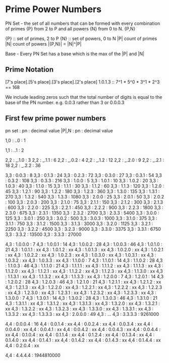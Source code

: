 # Prime Power Numbers

PN Set - the set of all numbers that can be formed with every combination of
primes {P} from 2 to P and all powers {N} from 0 to N. {P,N}

{P} :: set of primes, 2 to P
{N} :: set of powers, 0 to N
|P| count of primes
|N| count of powers
|{P,N}| = |N|^|P|

Base - Every PN Set has a base which is the max of the |P| and |N|


## Prime Notation

[7's place].[5's place].[3's place].[2's place]
1.0.1.3 :: 7^1 * 5^0 * 3^1 * 2^3 == 168

We include leading zeros such that the total number of digits is equal to the
base of the PN number. e.g. 0.0.3 rather than 3 or 0.0.0.3


## First few prime power numbers

pn set : pn : decimal value
|P|,N  : pn : decimal value

1,0 : _._.0 : 1

1,1 : _._.1 : 2

2,2 : _.1.0 : 3
2,2 : _.1.1 : 6
2,2 : _.0.2 : 4
2,2 : _.1.2 : 12
2,2 : _.2.0 : 9
2,2 : _.2.1 : 18
2,2 : _.2.2 : 36

3,3 : 0.0.3 : 8
3,3 : 0.1.3 : 24
3,3 : 0.2.3 : 72
3,3 : 0.3.0 : 27
3,3 : 0.3.1 : 54
3,3 : 0.3.2 : 108
3,3 : 0.3.3 : 216
3,3 : 1.0.0 : 5
3,3 : 1.0.1 : 10
3,3 : 1.0.2 : 20
3,3 : 1.0.3 : 40
3,3 : 1.1.0 : 15
3,3 : 1.1.1 : 30
3,3 : 1.1.2 : 60
3,3 : 1.1.3 : 120
3,3 : 1.2.0 : 45
3,3 : 1.2.1 : 90
3,3 : 1.2.2 : 180
3,3 : 1.2.3 : 360
3,3 : 1.3.0 : 135
3,3 : 1.3.1 : 270
3,3 : 1.3.2 : 540
3,3 : 1.3.3 : 1080
3,3 : 2.0.0 : 25
3,3 : 2.0.1 : 50
3,3 : 2.0.2 : 100
3,3 : 2.0.3 : 200
3,3 : 2.1.0 : 75
3,3 : 2.1.1 : 150
3,3 : 2.1.2 : 300
3,3 : 2.1.3 : 600
3,3 : 2.2.0 : 225
3,3 : 2.2.1 : 450
3,3 : 2.2.2 : 900
3,3 : 2.2.3 : 1800
3,3 : 2.3.0 : 675
3,3 : 2.3.1 : 1350
3,3 : 2.3.2 : 2700
3,3 : 2.3.3 : 5400
3,3 : 3.0.0 : 125
3,3 : 3.0.1 : 250
3,3 : 3.0.2 : 500
3,3 : 3.0.3 : 1000
3,3 : 3.1.0 : 375
3,3 : 3.1.1 : 750
3,3 : 3.1.2 : 1500
3,3 : 3.1.3 : 3000
3,3 : 3.2.0 : 1125
3,3 : 3.2.1 : 2250
3,3 : 3.2.2 : 4500
3,3 : 3.2.3 : 9000
3,3 : 3.3.0 : 3375
3,3 : 3.3.1 : 6750
3,3 : 3.3.2 : 13500
3,3 : 3.3.3 : 27000

4,3 : 1.0.0.0 : 7
4,3 : 1.0.0.1 : 14
4,3 : 1.0.0.2 : 28
4,3 : 1.0.0.3 : 46
4,3 : 1.0.1.0 : 21
4,3 : 1.0.1.1 : xx
4,3 : 1.0.1.2 : xx
4,3 : 1.0.1.3 : xx
4,3 : 1.0.2.0 : xx
4,3 : 1.0.2.1 : xx
4,3 : 1.0.2.2 : xx
4,3 : 1.0.2.3 : xx
4,3 : 1.0.3.0 : xx
4,3 : 1.0.3.1 : xx
4,3 : 1.0.3.2 : xx
4,3 : 1.0.3.3 : xx
4,3 : 1.1.0.0 : 7
4,3 : 1.1.0.1 : 14
4,3 : 1.1.0.2 : 28
4,3 : 1.1.0.3 : 46
4,3 : 1.1.1.0 : 21
4,3 : 1.1.1.1 : xx
4,3 : 1.1.1.2 : xx
4,3 : 1.1.1.3 : xx
4,3 : 1.1.2.0 : xx
4,3 : 1.1.2.1 : xx
4,3 : 1.1.2.2 : xx
4,3 : 1.1.2.3 : xx
4,3 : 1.1.3.0 : xx
4,3 : 1.1.3.1 : xx
4,3 : 1.1.3.2 : xx
4,3 : 1.1.3.3 : xx
4,3 : 1.2.0.0 : 7
4,3 : 1.2.0.1 : 14
4,3 : 1.2.0.2 : 28
4,3 : 1.2.0.3 : 46
4,3 : 1.2.1.0 : 21
4,3 : 1.2.1.1 : xx
4,3 : 1.2.1.2 : xx
4,3 : 1.2.1.3 : xx
4,3 : 1.2.2.0 : xx
4,3 : 1.2.2.1 : xx
4,3 : 1.2.2.2 : xx
4,3 : 1.2.2.3 : xx
4,3 : 1.2.3.0 : xx
4,3 : 1.2.3.1 : xx
4,3 : 1.2.3.2 : xx
4,3 : 1.2.3.3 : xx
4,3 : 1.3.0.0 : 7
4,3 : 1.3.0.1 : 14
4,3 : 1.3.0.2 : 28
4,3 : 1.3.0.3 : 46
4,3 : 1.3.1.0 : 21
4,3 : 1.3.1.1 : xx
4,3 : 1.3.1.2 : xx
4,3 : 1.3.1.3 : xx
4,3 : 1.3.2.0 : xx
4,3 : 1.3.2.1 : xx
4,3 : 1.3.2.2 : xx
4,3 : 1.3.2.3 : xx
4,3 : 1.3.3.0 : xx
4,3 : 1.3.3.1 : xx
4,3 : 1.3.3.2 : xx
4,3 : 1.3.3.3 : xx
4,3 : 2.0.0.0 : 49
4,3 : ...
4,3 : 3.3.3.3 : 9261000

4,4 : 0.0.0.4 : 16
4,4 : 0.0.1.4 : xx
4,4 : 0.0.2.4 : xx
4,4 : 0.0.3.4 : xx
4,4 : 0.0.4.0 : xx
4,4 : 0.0.4.1 : xx
4,4 : 0.0.4.2 : xx
4,4 : 0.0.4.3 : xx
4,4 : 0.0.4.4 : xx
4,4 : 0.1.0.4 : xx
4,4 : 0.1.1.4 : xx
4,4 : 0.1.2.4 : xx
4,4 : 0.1.3.4 : xx
4,4 : 0.1.4.0 : xx
4,4 : 0.1.4.1 : xx
4,4 : 0.1.4.2 : xx
4,4 : 0.1.4.3 : xx
4,4 : 0.1.4.4 : xx
4,4 : 0.2.0.4 : xx

4,4 : 4.4.4.4 : 1944810000
